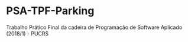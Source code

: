 # PSA-TPF-Parking
Trabalho Prático Final da cadeira de Programação de Software Aplicado (2018/1) - PUCRS
